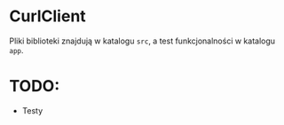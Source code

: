 # CurlClient


Pliki biblioteki znajdują w katalogu `src`, a test funkcjonalności w katalogu `app`.

# TODO:
 - Testy